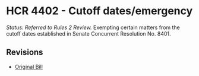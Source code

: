 # HCR 4402 - Cutoff dates/emergency
*Status: Referred to Rules 2 Review.*
Exempting certain matters from the cutoff dates established in Senate Concurrent Resolution No. 8401.

## Revisions
* [Original Bill](1/)